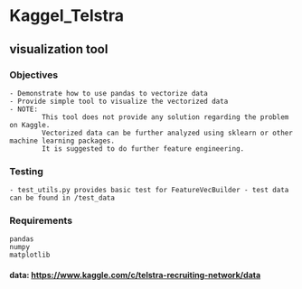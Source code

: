 # Kaggel_Telstra
## visualization tool
### Objectives
    - Demonstrate how to use pandas to vectorize data
    - Provide simple tool to visualize the vectorized data
    - NOTE: 
            This tool does not provide any solution regarding the problem on Kaggle. 
            Vectorized data can be further analyzed using sklearn or other machine learning packages. 
            It is suggested to do further feature engineering. 
### Testing
    - test_utils.py provides basic test for FeatureVecBuilder - test data can be found in /test_data

### Requirements 
    pandas
    numpy
    matplotlib
#### data: https://www.kaggle.com/c/telstra-recruiting-network/data

